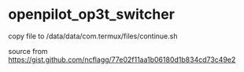 # openpilot_op3t_switcher

copy file to /data/data/com.termux/files/continue.sh

source from https://gist.github.com/ncflagg/77e02f11aa1b06180d1b834cd73c49e2
